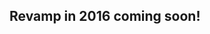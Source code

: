 <!DOCTYPE html>
<html lang="en">
<head>
    <meta charset="UTF-8">
    <meta name="viewport" content="width=device-width, initial-scale=1.0">
    <title>Seven Sense Website</title>
</head>
<body>
  <h2>Revamp in 2016 coming soon!</h2>
</body>
</html>
